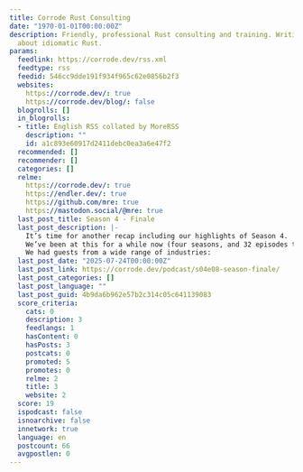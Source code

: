 ```yaml
---
title: Corrode Rust Consulting
date: "1970-01-01T00:00:00Z"
description: Friendly, professional Rust consulting and training. Writing content
  about idiomatic Rust.
params:
  feedlink: https://corrode.dev/rss.xml
  feedtype: rss
  feedid: 546cc9dde191f934f965c62e0856b2f3
  websites:
    https://corrode.dev/: true
    https://corrode.dev/blog/: false
  blogrolls: []
  in_blogrolls:
  - title: English RSS collated by MoreRSS
    description: ""
    id: a1c893e60917d2411debc0ea3a6e47f2
  recommended: []
  recommender: []
  categories: []
  relme:
    https://corrode.dev/: true
    https://endler.dev/: true
    https://github.com/mre: true
    https://mastodon.social/@mre: true
  last_post_title: Season 4 - Finale
  last_post_description: |-
    It’s time for another recap including our highlights of Season 4.
    We’ve been at this for a while now (four seasons, and 32 episodes to be exact).
    We had guests from a wide range of industries:
  last_post_date: "2025-07-24T00:00:00Z"
  last_post_link: https://corrode.dev/podcast/s04e08-season-finale/
  last_post_categories: []
  last_post_language: ""
  last_post_guid: 4b9da6b962e57b2c314c05c641139083
  score_criteria:
    cats: 0
    description: 3
    feedlangs: 1
    hasContent: 0
    hasPosts: 3
    postcats: 0
    promoted: 5
    promotes: 0
    relme: 2
    title: 3
    website: 2
  score: 19
  ispodcast: false
  isnoarchive: false
  innetwork: true
  language: en
  postcount: 66
  avgpostlen: 0
---
```

